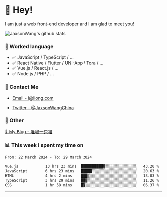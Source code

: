 # 👋 Hey!

I am just a web front-end developer and I am glad to meet you!

![JaxsonWang's github stats](https://github-readme-stats.vercel.app/api?username=JaxsonWang&&show_icons=true&&title_color=1abc9c&&icon_color=1abc9c)


### 📝 Worked language

- ✅ JavaScript / TypeScript / ...
- ✅ React Native / Flutter / UNI-App / Tora / ...
- ✅ Vue.js / React.js / ...
- ✅ Node.js / PHP / ...

### 📮 Contact Me

- [Email - i@iiong.com](mailto:i@iiong.com)

- [Twitter - @JaxsonWangChina](https://twitter.com/JaxsonWangChina)

### 🤪 Other

[📌 My Blog - 淮城一只猫](https://iiong.com)

### 📊 This week I spent my time on

<!--START_SECTION:waka-->

```txt
From: 22 March 2024 - To: 29 March 2024

Vue.js            13 hrs 23 mins  ██████████▓░░░░░░░░░░░░░░   43.20 %
JavaScript        6 hrs 23 mins   █████░░░░░░░░░░░░░░░░░░░░   20.63 %
HTML              4 hrs 2 mins    ███▒░░░░░░░░░░░░░░░░░░░░░   13.03 %
TypeScript        3 hrs 29 mins   ██▓░░░░░░░░░░░░░░░░░░░░░░   11.26 %
CSS               1 hr 58 mins    █▓░░░░░░░░░░░░░░░░░░░░░░░   06.37 %
```

<!--END_SECTION:waka-->

---
